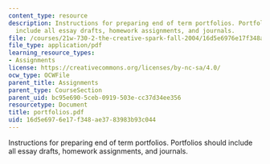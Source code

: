 ```yaml
---
content_type: resource
description: Instructions for preparing end of term portfolios. Portfolios should
  include all essay drafts, homework assignments, and journals.
file: /courses/21w-730-2-the-creative-spark-fall-2004/16d5e6976e17f348ae3783983b93c044_portfolios.pdf
file_type: application/pdf
learning_resource_types:
- Assignments
license: https://creativecommons.org/licenses/by-nc-sa/4.0/
ocw_type: OCWFile
parent_title: Assignments
parent_type: CourseSection
parent_uid: bc95e690-5ceb-0919-503e-cc37d34ee356
resourcetype: Document
title: portfolios.pdf
uid: 16d5e697-6e17-f348-ae37-83983b93c044
---
```

Instructions for preparing end of term portfolios. Portfolios should include all essay drafts, homework assignments, and journals.